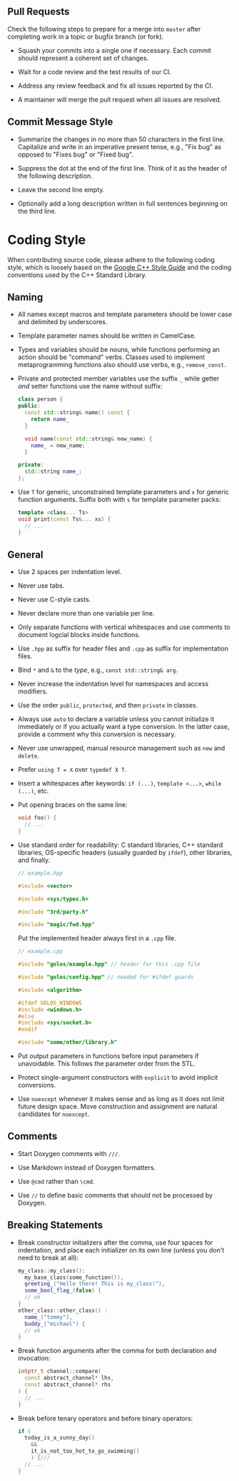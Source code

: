 Pull Requests
-------------

Check the following steps to prepare for a merge into `master` after completing
work in a topic or bugfix branch (or fork).

- Squash your commits into a single one if necessary. Each commit should
  represent a coherent set of changes.

- Wait for a code review and the test results of our CI.

- Address any review feedback and fix all issues reported by the CI.

- A maintainer will merge the pull request when all issues are resolved.

Commit Message Style
--------------------

- Summarize the changes in no more than 50 characters in the first line.
  Capitalize and write in an imperative present tense, e.g., "Fix bug" as
  opposed to "Fixes bug" or "Fixed bug".

- Suppress the dot at the end of the first line. Think of it as the header of
  the following description.

- Leave the second line empty.

- Optionally add a long description written in full sentences beginning on the
  third line. 

Coding Style
============

When contributing source code, please adhere to the following coding style,
which is loosely based on the [Google C++ Style Guide](https://google.github.io/styleguide/cppguide.html) and the coding
conventions used by the C++ Standard Library.


Naming
------

- All names except macros and template parameters should be
  lower case and delimited by underscores.

- Template parameter names should be written in CamelCase.

- Types and variables should be nouns, while functions performing an action
  should be "command" verbs. Classes used to implement metaprogramming
  functions also should use verbs, e.g., `remove_const`.

- Private and protected member variables use the suffix `_` while getter *and*
  setter functions use the name without suffix:

  ```cpp
  class person {
  public:
    const std::string& name() const {
      return name_
    }

    void name(const std::string& new_name) {
      name_ = new_name;
    }

  private:
    std::string name_;
  };
  ```

- Use `T` for generic, unconstrained template parameters and `x`
  for generic function arguments. Suffix both with `s` for
  template parameter packs:

  ```cpp
  template <class... Ts>
  void print(const Ts&... xs) {
    // ...
  }
  ```
General
-------

- Use 2 spaces per indentation level.

- Never use tabs.

- Never use C-style casts.

- Never declare more than one variable per line.

- Only separate functions with vertical whitespaces and use comments to
  document logcial blocks inside functions.

- Use `.hpp` as suffix for header files and `.cpp` as suffix for implementation
  files.

- Bind `*` and `&` to the *type*, e.g., `const std::string& arg`.

- Never increase the indentation level for namespaces and access modifiers.

- Use the order `public`, `protected`, and then `private` in classes.

- Always use `auto` to declare a variable unless you cannot initialize it
  immediately or if you actually want a type conversion. In the latter case,
  provide a comment why this conversion is necessary.

- Never use unwrapped, manual resource management such as `new` and `delete`.

- Prefer `using T = X` over `typedef X T`.

- Insert a whitespaces after keywords: `if (...)`, `template <...>`,
  `while (...)`, etc.

- Put opening braces on the same line:

  ```cpp
  void foo() {
    // ...
  }
  ```

- Use standard order for readability: C standard libraries, C++ standard
  libraries, OS-specific headers (usually guarded by `ifdef`), other libraries,
  and finally. 
  ```cpp
  // example.hpp
  
  #include <vector>

  #include <sys/types.h>

  #include "3rd/party.h"

  #include "magic/fwd.hpp"
  ```

  Put the implemented header always first in a `.cpp` file.

  ```cpp
  // example.cpp
  
  #include "golos/example.hpp" // header for this .cpp file
  
  #include "golos/config.hpp" // needed for #ifdef guards
  
  #include <algorithm>

  #ifdef GOLOS_WINDOWS
  #include <windows.h>
  #else
  #include <sys/socket.h>
  #endif

  #include "some/other/library.h"


  ```

- Put output parameters in functions before input parameters if unavoidable.
  This follows the parameter order from the STL.

- Protect single-argument constructors with `explicit` to avoid implicit
  conversions.

- Use `noexcept` whenever it makes sense and as long as it does not limit future
  design space. Move construction and assignment are natural candidates for
  `noexcept`.
  
Comments
--------

- Start Doxygen comments with `///`.

- Use Markdown instead of Doxygen formatters.

- Use `@cmd` rather than `\cmd`.

- Use `//` to define basic comments that should not be processed by Doxygen.

Breaking Statements
-------------------

- Break constructor initializers after the comma, use four spaces for
  indentation, and place each initializer on its own line (unless you don't
  need to break at all):

  ```cpp
  my_class::my_class():
    my_base_class(some_function()),
    greeting_("Hello there! This is my_class!"),
    some_bool_flag_(false) {
    // ok
  }
  other_class::other_class() :
    name_("tommy"),
    buddy_("michael") {
    // ok
  }
  ```

- Break function arguments after the comma for both declaration and invocation:

  ```cpp
  intptr_t channel::compare(
    const abstract_channel* lhs,
    const abstract_channel* rhs
  ) {
    // ...
  }
  ```

- Break before tenary operators and before binary operators:

  ```cpp
  if (
    today_is_a_sunny_day()
      && 
      it_is_not_too_hot_to_go_swimming()
      ) {///
    // ...
  }
  ```